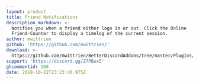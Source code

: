 ```yaml
---
layout: product
title: Friend Notifications
description_markdown: >-
  Notifies you when a friend either logs in or out. Click the Online
  Friend-Counter to display a timelog of the current session.
author: mwittrien
github: 'https://github.com/mwittrien/'
download: >-
  https://github.com/mwittrien/BetterDiscordAddons/tree/master/Plugins/FriendNotifications
support: 'https://discord.gg/Z7PBux5'
ghcommentid: 108
date: 2018-10-22T23:23:40.975Z
---
```


